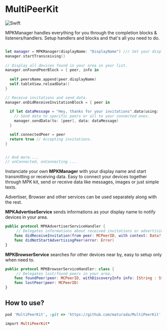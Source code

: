 # MultiPeerKit
![Swift](https://img.shields.io/badge/Swift-4.2-orange.svg)

MPKManager handles everything for you through the completion blocks & listeners/handlers.
Setup handlers and blocks and that's all you need to do.

```Swift

let manager = MPKManager(displayName: "DisplayName") /// Set your display name.
manager.startTransceiving()
        
// Display all devices found in your area in your list.
manager.onFoundPeerBlock = { peer, info in
            
  self.peersName.append(peer.displayName)
  self.tableView.reloadData()
}

// Receive invitations and send data.
manager.onDidReceiveInvitationBlock = { peer in
            
  if let dataMessage = "Hey, thanks for your invitations".data(using: .utf8) {
    // Send data to specific peers or all to your connected ones.            
    manager.sendData(to: [peer], data: dataMessage) 
  }

  self.connectedPeer = peer
  return true // Accepting invitations.
}


// And more.... 
// onConnected, onConnecting ...
```

Instanciate your own **MPKManager** with your display name and start transmitting or receiving data.
Easy to connect your devices together through MPK kit, send or receive data like messages, images or just simple texts.
 
Advertiser, Browser and other services can be used separately along with the rest.

**MPKAdvertiseService** sends informations as your display name to notify devices in your area.

```Swift
public protocol MPKAdvertiserServiceHandler {
     // Delegates informations about received invitations or advertising issues. 
    func didReceiveInvitation(from peer: MCPeerID, with context: Data?, invitationHandler: @escaping (Bool, MCSession?) -> Void)
    func didNotStartAdvertisingPeer(error: Error)
}
```

**MPKBrowserService** searches for other devices near by, easy to setup only when need to.

```Swift
public protocol MPKBrowserServiceHandler: class {
     // Delegates lost/found peers in your area.
    func foundPeer(peer: MCPeerID, withDiscoveryInfo info: [String : String]?)
    func lostPeer(peer: MCPeerID)
}
```

## How to use?

```Ruby
pod 'MultiPeerKit', :git => 'https://github.com/maturada/MultiPeerKit'
```

```Ruby
import MultiPeerKit*
```
